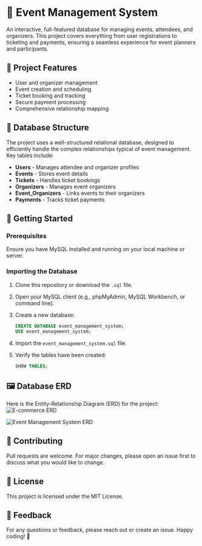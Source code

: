 # 🎉 Event Management System

An interactive, full-featured database for managing events, attendees, and organizers. This project covers everything from user registrations to ticketing and payments, ensuring a seamless experience for event planners and participants.

## 🌟 Project Features

* User and organizer management
* Event creation and scheduling
* Ticket booking and tracking
* Secure payment processing
* Comprehensive relationship mapping

## 📁 Database Structure

The project uses a well-structured relational database, designed to efficiently handle the complex relationships typical of event management. Key tables include:

* **Users** - Manages attendee and organizer profiles
* **Events** - Stores event details
* **Tickets** - Handles ticket bookings
* **Organizers** - Manages event organizers
* **Event\_Organizers** - Links events to their organizers
* **Payments** - Tracks ticket payments

## 🚀 Getting Started

### Prerequisites

Ensure you have MySQL installed and running on your local machine or server.

### Importing the Database

1. Clone this repository or download the `.sql` file.
2. Open your MySQL client (e.g., phpMyAdmin, MySQL Workbench, or command line).
3. Create a new database:

   ```sql
   CREATE DATABASE event_management_system;
   USE event_management_system;
   ```
4. Import the `event_management_system.sql` file.
5. Verify the tables have been created:

   ```sql
   SHOW TABLES;
   ```

## 🖼️ Database ERD

Here is the Entity-Relationship Diagram (ERD) for the project:
![E-commerce ERD](./event_management_erd.png)


![Event Management System ERD](./event_management_erd.jpg)

## 🤝 Contributing

Pull requests are welcome. For major changes, please open an issue first to discuss what you would like to change.

## 📄 License

This project is licensed under the MIT License.

## 💬 Feedback

For any questions or feedback, please reach out or create an issue. Happy coding! 🚀
